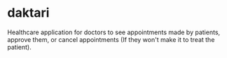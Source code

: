 # daktari

Healthcare application for doctors to see appointments made by patients, approve them, or cancel appointments (If they won't make it to treat the patient).
